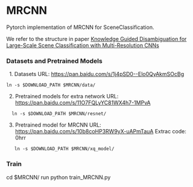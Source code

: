 # MRCNN
Pytorch implementation of MRCNN for SceneClassification. 

We refer to the structure in paper [Knowledge Guided Disambiguation for Large-Scale
Scene Classification with Multi-Resolution CNNs](https://arxiv.org/pdf/1610.01119.pdf)

### Datasets and Pretrained Models
   1. Datasets URL: https://pan.baidu.com/s/1j4pSD0--Elo0QyAkmSOcBg
```Shell
ln -s $DOWNLOAD_PATH $MRCNN/data/
``` 
 
   2. Pretrained models for extra network URL: https://pan.baidu.com/s/11O7FQLyYC81WX4h7-1MPvA
```Shell
  ln -s $DOWNLOAD_PATH $MRCNN/resnet/
 ```  
   3. Pretrained model for MRCNN URL: https://pan.baidu.com/s/10b8coHP3RW9yX-uAPmTauA     Extrac code: 0hrr
```Shell
   ln -s $DOWNLOAD_PATH $MRCNN/xq_model/
 ``` 
### Train 
cd $MRCNN/
run python train_MRCNN.py

